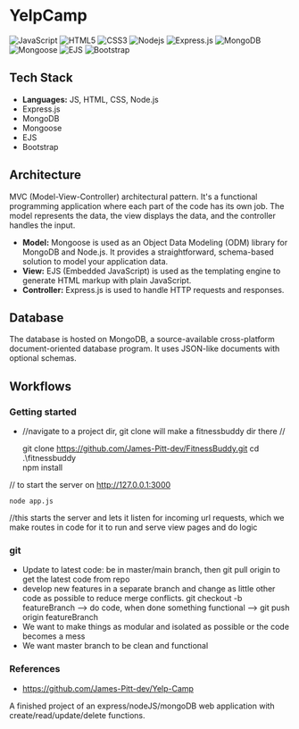 # YelpCamp
![JavaScript](https://img.shields.io/badge/-JavaScript-black?style=flat-square&logo=javascript)
![HTML5](https://img.shields.io/badge/-HTML5-E34F26?style=flat-square&logo=html5&logoColor=white)
![CSS3](https://img.shields.io/badge/-CSS3-1572B6?style=flat-square&logo=css3)
![Nodejs](https://img.shields.io/badge/-Nodejs-black?style=flat-square&logo=Node.js)
![Express.js](https://img.shields.io/badge/-Express.js-black?style=flat-square&logo=express)
![MongoDB](https://img.shields.io/badge/-MongoDB-black?style=flat-square&logo=mongodb)
![Mongoose](https://img.shields.io/badge/-Mongoose-black?style=flat-square&logo=mongoose)
![EJS](https://img.shields.io/badge/-EJS-black?style=flat-square&logo=ejs)
![Bootstrap](https://img.shields.io/badge/-Bootstrap-563D7C?style=flat-square&logo=bootstrap)


## Tech Stack
- **Languages:** JS, HTML, CSS, Node.js
- Express.js
- MongoDB
- Mongoose
- EJS
- Bootstrap

## Architecture
MVC (Model-View-Controller) architectural pattern. It's a functional programming application where each part of the code has its own job. The model represents the data, the view displays the data, and the controller handles the input.

- **Model:** Mongoose is used as an Object Data Modeling (ODM) library for MongoDB and Node.js. It provides a straightforward, schema-based solution to model your application data.
- **View:** EJS (Embedded JavaScript) is used as the templating engine to generate HTML markup with plain JavaScript.
- **Controller:** Express.js is used to handle HTTP requests and responses.

## Database
The database is hosted on MongoDB, a source-available cross-platform document-oriented database program. It uses JSON-like documents with optional schemas.

## Workflows

### Getting started
- //navigate to a project dir, git clone will make a fitnessbuddy dir there //

    git clone https://github.com/James-Pitt-dev/FitnessBuddy.git
    cd .\fitnessbuddy\
    npm install

// to start the server on http://127.0.0.1:3000

    node app.js   

//this starts the server and lets it listen for incoming url requests, which we make routes in code for it to run and serve view pages and do logic


### git
- Update to latest code: be in master/main branch, then git pull origin to get the latest code from repo
- develop new features in a separate branch and change as little other code as possible to reduce merge conflicts. git checkout -b featureBranch --> do code, when done something functional --> git push origin featureBranch
- We want to make things as modular and isolated as possible or the code becomes a mess
- We want master branch to be clean and functional


### References
- https://github.com/James-Pitt-dev/Yelp-Camp

A finished project of an express/nodeJS/mongoDB web application with create/read/update/delete functions.